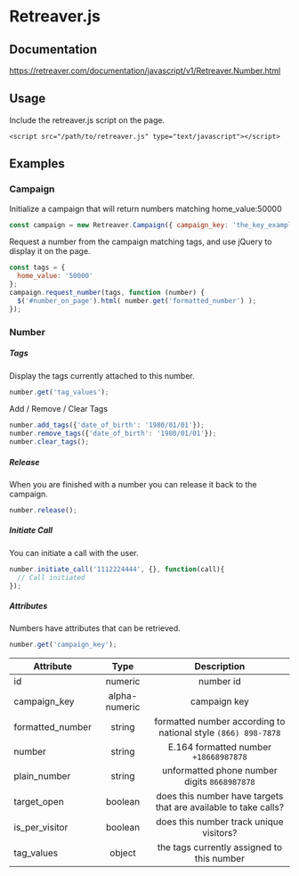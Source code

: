 # Retreaver.js

## Documentation

https://retreaver.com/documentation/javascript/v1/Retreaver.Number.html


## Usage

Include the retreaver.js script on the page.

```
<script src="/path/to/retreaver.js" type="text/javascript"></script>
```


## Examples

### Campaign

Initialize a campaign that will return numbers matching home_value:50000

```javascript
const campaign = new Retreaver.Campaign({ campaign_key: 'the_key_example' });
```

Request a number from the campaign matching tags, and use jQuery to display it on the page.

```javascript
const tags = { 
  home_value: '50000' 
};
campaign.request_number(tags, function (number) {
  $('#number_on_page').html( number.get('formatted_number') );
});
```


### Number

##### Tags

Display the tags currently attached to this number.

```javascript
number.get('tag_values');
```
 
Add / Remove / Clear Tags

```javascript
number.add_tags({'date_of_birth': '1980/01/01'});
number.remove_tags({'date_of_birth': '1980/01/01'});
number.clear_tags();
```

##### Release

When you are finished with a number you can release it back to the campaign.

```javascript
number.release();
```

##### Initiate Call

You can initiate a call with the user.

```javascript
number.initiate_call('1112224444', {}, function(call){
  // Call initiated
});
```

##### Attributes

Numbers have attributes that can be retrieved.

```javascript
number.get('campaign_key');
```

| Attribute         | Type            | Description                                                         |
| ----------------- |:---------------:|:-------------------------------------------------------------------:|
| id                | numeric         | number id                                                           |
| campaign_key      | alpha-numeric   | campaign key                                                        |
| formatted_number  | string          | formatted number according to national style `(866) 898-7878`       |
| number            | string          | E.164 formatted number `+18668987878`                               |
| plain_number      | string          | unformatted phone number digits `8668987878`                        |
| target_open       | boolean         | does this number have targets that are available to take calls?     |
| is_per_visitor    | boolean         | does this number track unique visitors?                             |
| tag_values        | object          | the tags currently assigned to this number                          |